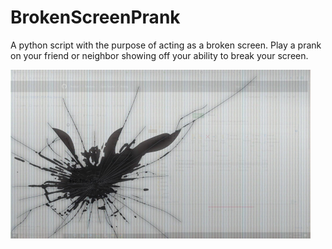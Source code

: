 # BrokenScreenPrank
A python script with the purpose of acting as a broken screen.
Play a prank on your friend or neighbor showing off your ability to break your screen.

![alt Broken screen](https://github.com/konsoleSam/BrokenScreenPrank/blob/main/broken.png?raw=true)
